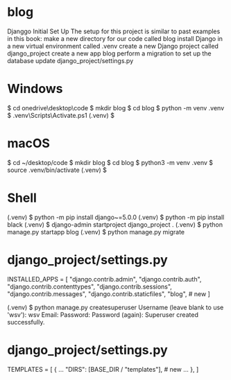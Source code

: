 # blog
Djanggo
Initial Set Up
The setup for this project is similar to past examples in this book:
make a new directory for our code called blog
install Django in a new virtual environment called .venv create a new Django project called django_project create a new app blog
perform a migration to set up the database
update django_project/settings.py

# Windows
$ cd onedrive\desktop\code
$ mkdir blog
$ cd blog
$ python -m venv .venv
$ .venv\Scripts\Activate.ps1
(.venv) $

# macOS
$ cd ~/desktop/code
$ mkdir blog
$ cd blog
$ python3 -m venv .venv
$ source .venv/bin/activate
(.venv) $

# Shell
(.venv) $ python -m pip install django~=5.0.0
(.venv) $ python -m pip install black
(.venv) $ django-admin startproject django_project .
(.venv) $ python manage.py startapp blog
(.venv) $ python manage.py migrate


# django_project/settings.py
INSTALLED_APPS = [ "django.contrib.admin", "django.contrib.auth", "django.contrib.contenttypes", "django.contrib.sessions", "django.contrib.messages", "django.contrib.staticfiles", "blog", # new
]


(.venv) $ python manage.py createsuperuser
Username (leave blank to use 'wsv'): wsv
Email:
Password:
Password (again):
Superuser created successfully.



# django_project/settings.py
TEMPLATES = [
    {
        ...
        "DIRS": [BASE_DIR / "templates"], # new
        ...
    },
]
